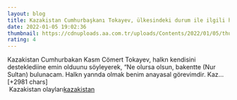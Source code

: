 ```yaml
--- 
layout: blog
title: Kazakistan Cumhurbaşkanı Tokayev, ülkesindeki durum ile ilgili halka seslendi
date: 2022-01-05 19:02:36
thumbnail: https://cdnuploads.aa.com.tr/uploads/Contents/2022/01/05/thumbs_b_c_f38fc780fbd502e5df285240e3f68dad.jpg
rating: 4
---
```

Kazakistan Cumhurbakan Kasm Cömert Tokayev, halkn kendisini desteklediine emin olduunu söyleyerek, “Ne olursa olsun, bakentte (Nur Sultan) bulunacam. Halkn yannda olmak benim anayasal görevimdir. Kaz… [+2981 chars]</br>&nbsp;Kazakistan olayları<a href="https://www.dental-ilan.org/">kazakistan</a>